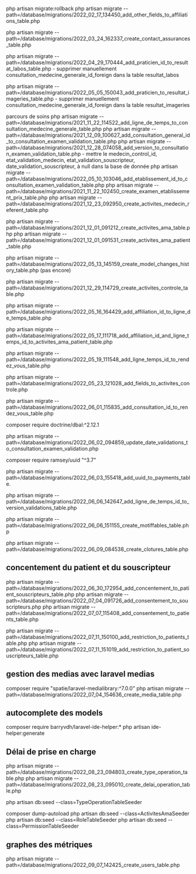 php artisan migrate:rollback
php artisan migrate --path=/database/migrations/2022_02_17_134450_add_other_fields_to_affiliations_table.php

php artisan migrate --path=/database/migrations/2022_03_24_162337_create_contact_assurances_table.php

php artisan migrate --path=/database/migrations/2022_04_29_170444_add_praticien_id_to_resultat_labos_table.php
    - supprimer manuellement consultation_medecine_generale_id_foreign dans la table resultat_labos

php artisan migrate --path=/database/migrations/2022_05_05_150043_add_praticien_to_resultat_imageries_table.php
    - supprimer manuellement consultation_medecine_generale_id_foreign dans la table resultat_imageries

parcours de soins
php artisan migrate --path=/database/migrations/2021_11_22_114522_add_ligne_de_temps_to_consultation_medecine_generale_table.php
php artisan migrate --path=/database/migrations/2021_12_09_100627_add_consultation_general_id_to_consultation_examen_validation_table.php
php artisan migrate --path=/database/migrations/2021_12_28_074058_add_version_to_consultation_examen_validation_table.php
    - mettre le medecin_control_id, etat_validation_medecin, etat_validation_souscripteur, date_validation_souscripteur,  à null dans la base de donnée
php artisan migrate --path=/database/migrations/2022_05_10_103046_add_etablissement_id_to_consultation_examen_validation_table.php
php artisan migrate --path=/database/migrations/2021_11_22_102450_create_examen_etablissement_prix_table.php
php artisan migrate --path=/database/migrations/2021_12_23_092950_create_activites_medecin_referent_table.php

php artisan migrate --path=/database/migrations/2021_12_01_091212_create_activites_ama_table.php
php artisan migrate --path=/database/migrations/2021_12_01_091531_create_activites_ama_patient_table.php

php artisan migrate --path=/database/migrations/2022_05_13_145159_create_model_changes_history_table.php (pas encore)

php artisan migrate --path=/database/migrations/2021_12_29_114729_create_activites_controle_table.php

php artisan migrate --path=/database/migrations/2022_05_16_164429_add_affiliation_id_to_ligne_de_temps_table.php

php artisan migrate --path=/database/migrations/2022_05_17_111718_add_affiliation_id_and_ligne_temps_id_to_activites_ama_patient_table.php

php artisan migrate --path=/database/migrations/2022_05_19_111548_add_ligne_temps_id_to_rendez_vous_table.php

php artisan migrate --path=/database/migrations/2022_05_23_121028_add_fields_to_activites_controle.php

php artisan migrate --path=/database/migrations/2022_06_01_115835_add_consultation_id_to_rendez_vous_table.php


composer require doctrine/dbal:^2.12.1 

php artisan migrate --path=/database/migrations/2022_06_02_094859_update_date_validations_to_consultation_examen_validation.php

composer require ramsey/uuid "^3.7"

php artisan migrate --path=/database/migrations/2022_06_03_155418_add_uuid_to_payments_table.


php artisan migrate --path=/database/migrations/2022_06_06_142647_add_ligne_de_temps_id_to_version_validations_table.php

php artisan migrate --path=/database/migrations/2022_06_06_151155_create_motiffables_table.php

php artisan migrate --path=/database/migrations/2022_06_09_084538_create_clotures_table.php


## concentement du patient et du souscripteur
php artisan migrate --path=/database/migrations/2022_06_30_172954_add_concentement_to_patient_souscripteurs_table.php
php artisan migrate --path=/database/migrations/2022_07_04_091726_add_consentement_to_souscripteurs.php
php artisan migrate --path=/database/migrations/2022_07_07_115408_add_consentement_to_patients_table.php

php artisan migrate --path=/database/migrations/2022_07_11_150100_add_restriction_to_patients_table.php
php artisan migrate --path=/database/migrations/2022_07_11_151019_add_restriction_to_patient_souscripteurs_table.php

## gestion des medias avec laravel medias
composer require "spatie/laravel-medialibrary:^7.0.0"
php artisan migrate --path=/database/migrations/2022_07_04_154636_create_media_table.php

## autocomplete des models
composer require barryvdh/laravel-ide-helper:*
php artisan ide-helper:generate

## Délai de prise en charge
php artisan migrate --path=/database/migrations/2022_08_23_094803_create_type_operation_table.php
php artisan migrate --path=/database/migrations/2022_08_23_095010_create_delai_operation_table.php

php artisan db:seed --class=TypeOperationTableSeeder

composer dump-autoload
php artisan db:seed --class=ActivitesAmaSeeder
php artisan db:seed --class=RoleTableSeeder
php artisan db:seed --class=PermissionTableSeeder

## graphes des métriques
php artisan migrate --path=/database/migrations/2022_09_07_142425_create_users_table.php